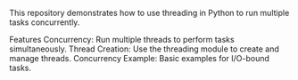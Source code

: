 This repository demonstrates how to use threading in Python to run multiple tasks concurrently.

Features
Concurrency: Run multiple threads to perform tasks simultaneously.
Thread Creation: Use the threading module to create and manage threads.
Concurrency Example: Basic examples for I/O-bound tasks.
